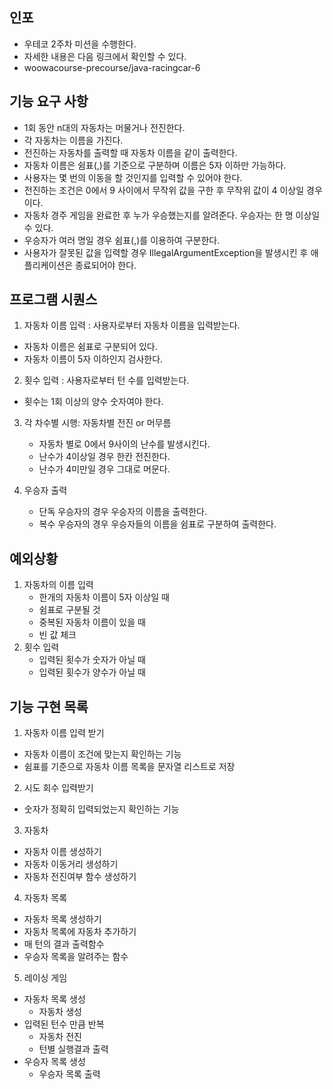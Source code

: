 ## 인포
- 우테코 2주차 미션을  수행한다.
- 자세한 내용은 다음 링크에서 확인할 수 있다.
- woowacourse-precourse/java-racingcar-6

## 기능 요구 사항
- 1회 동안 n대의 자동차는 머물거나 전진한다.
- 각 자동차는 이름을 가진다. 
- 전진하는 자동차를 출력할 때 자동차 이름을 같이 출력한다.
- 자동차 이름은 쉼표(,)를 기준으로 구분하며 이름은 5자 이하만 가능하다.
- 사용자는 몇 번의 이동을 할 것인지를 입력할 수 있어야 한다.
- 전진하는 조건은 0에서 9 사이에서 무작위 값을 구한 후 무작위 값이 4 이상일 경우이다. 
- 자동차 경주 게임을 완료한 후 누가 우승했는지를 알려준다. 우승자는 한 명 이상일 수 있다.
- 우승자가 여러 명일 경우 쉼표(,)를 이용하여 구분한다.
- 사용자가 잘못된 값을 입력할 경우 IllegalArgumentException을 발생시킨 후 애플리케이션은 종료되어야 한다.

## 프로그램 시퀀스
1) 자동차 이름 입력 : 사용자로부터 자동차 이름을 입력받는다.
- 자동차 이름은 쉼표로 구분되어 있다.
- 자동차 이름이 5자 이하인지 검사한다. 

2) 횟수 입력 : 사용자로부터 턴 수를 입력받는다.
- 횟수는 1회 이상의 양수 숫자여야 한다.

3) 각 차수별 시행: 자동차별 전진 or 머무름
    - 자동차 별로 0에서 9사이의 난수를 발생시킨다.
    - 난수가 4이상일 경우 한칸 전진한다.
    - 난수가 4미만일 경우 그대로 머문다.

4) 우승자 출력
    - 단독 우승자의 경우 우승자의 이름을 출력한다.
    - 복수 우승자의 경우 우승자들의 이름을 쉼표로 구분하여 출력한다.

## 예외상황
1) 자동차의 이름 입력
    - 한개의 자동차 이름이 5자 이상일 때
    - 쉼표로 구분될 것
    - 중복된 자동차 이름이 있을 때
    - 빈 값 체크
2) 횟수 입력
    - 입력된 횟수가 숫자가 아닐 때
    - 입력된 횟수가 양수가 아닐 때

## 기능 구현 목록

1. 자동차 이름 입력 받기
- 자동차 이름이 조건에 맞는지 확인하는 기능
- 쉼표를 기준으로 자동차 이름 목록을 문자열 리스트로 저장
   
2. 시도 회수 입력받기
- 숫자가 정확히 입력되었는지 확인하는 기능

3. 자동차
- 자동차 이름 생성하기
- 자동차 이동거리 생성하기
- 자동차 전진여부 함수 생성하기

4. 자동차 목록
- 자동차 목록 생성하기
- 자동차 목록에 자동차 추가하기
- 매 턴의 결과 출력함수
- 우승자 목록을 알려주는 함수

5. 레이싱 게임
- 자동차 목록 생성
   - 자동차 생성
- 입력된 턴수 만큼 반복
   - 자동차 전진
   - 턴별 실행결과 출력
- 우승자 목록 생성
   - 우승자 목록 출력

